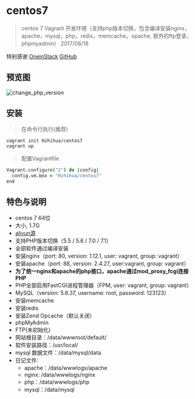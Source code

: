 # centos7
>centos 7 Vagrant 开发环境（支持php版本切换，包含编译安装nginx，apache，mysql，php，redis，memcache，opache, 额外的ftp登录，phpmyadmin） 2017/08/18

特别感谢 [OneinStack](https://oneinstack.com) [GitHub](https://github.com/lj2007331/oneinstack)

## 预览图
![change_php_version](https://raw.githubusercontent.com/wiki/Hzhihua/vagrant-centos7/change-php-version.png)

## 安装
> 在命令行执行(推荐)  
```coffeescript
vagrant init Hzhihua/centos7
vagrant up
```

> 配置Vagrantfile  
```coffeescript
Vagrant.configure("2") do |config|
  config.vm.box = "Hzhihua/centos7"
end
```

## 特色与说明
- centos 7 64位
- 大小, 1.7G
- [aliyun源](https://mirrors.aliyun.com/repo)
- 支持PHP版本切换（5.5 / 5.6 / 7.0 / 7.1）
- 全部软件通过编译安装
- 安装nginx（port: 80, version: 1.12.1, user: vagrant, group: vagrant）
- 安装apache（port: 88, version: 2.4.27, user:vagrant, group: vagrant）
- **为了统一nginx和apache的php接口，apache通过mod_proxy_fcgi连接PHP**
- PHP全部启用FastCGI进程管理器（FPM, user: vagrant, group: vagrant）
- MySQL（version: 5.6.37, username: root, password: 123123）
- 安装memcache
- 安装redis
- 安装Zend Opcache（默认关闭）
- phpMyAdmin
- FTP(未初始化)
- 网站根目录：/data/wwwroot/default/
- 软件安装路径：/usr/local/
- mysql 数据文件：/data/mysql/data
- 日记文件:
    - apache：/data/wwwlogs/apache
    - nginx: /data/wwwlogs/nginx
    - php：/data/wwwlogs/php
    - mysql：/data/mysql
